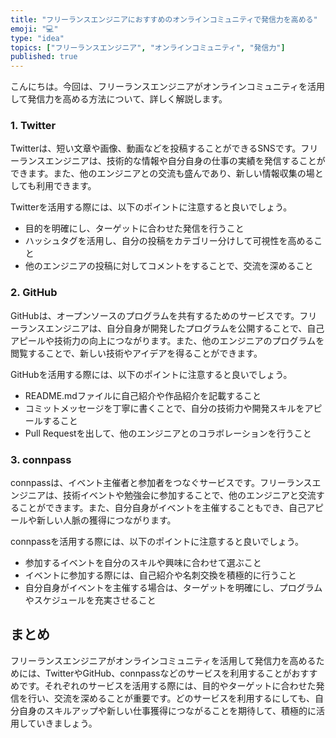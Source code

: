 ```yaml
---
title: "フリーランスエンジニアにおすすめのオンラインコミュニティで発信力を高める"
emoji: "💻"
type: "idea"
topics: ["フリーランスエンジニア", "オンラインコミュニティ", "発信力"]
published: true
---
```


こんにちは。今回は、フリーランスエンジニアがオンラインコミュニティを活用して発信力を高める方法について、詳しく解説します。

### 1. Twitter

Twitterは、短い文章や画像、動画などを投稿することができるSNSです。フリーランスエンジニアは、技術的な情報や自分自身の仕事の実績を発信することができます。また、他のエンジニアとの交流も盛んであり、新しい情報収集の場としても利用できます。

Twitterを活用する際には、以下のポイントに注意すると良いでしょう。

- 目的を明確にし、ターゲットに合わせた発信を行うこと
- ハッシュタグを活用し、自分の投稿をカテゴリー分けして可視性を高めること
- 他のエンジニアの投稿に対してコメントをすることで、交流を深めること

### 2. GitHub

GitHubは、オープンソースのプログラムを共有するためのサービスです。フリーランスエンジニアは、自分自身が開発したプログラムを公開することで、自己アピールや技術力の向上につながります。また、他のエンジニアのプログラムを閲覧することで、新しい技術やアイデアを得ることができます。

GitHubを活用する際には、以下のポイントに注意すると良いでしょう。

- README.mdファイルに自己紹介や作品紹介を記載すること
- コミットメッセージを丁寧に書くことで、自分の技術力や開発スキルをアピールすること
- Pull Requestを出して、他のエンジニアとのコラボレーションを行うこと

### 3. connpass

connpassは、イベント主催者と参加者をつなぐサービスです。フリーランスエンジニアは、技術イベントや勉強会に参加することで、他のエンジニアと交流することができます。また、自分自身がイベントを主催することもでき、自己アピールや新しい人脈の獲得につながります。

connpassを活用する際には、以下のポイントに注意すると良いでしょう。

- 参加するイベントを自分のスキルや興味に合わせて選ぶこと
- イベントに参加する際には、自己紹介や名刺交換を積極的に行うこと
- 自分自身がイベントを主催する場合は、ターゲットを明確にし、プログラムやスケジュールを充実させること

## まとめ

フリーランスエンジニアがオンラインコミュニティを活用して発信力を高めるためには、TwitterやGitHub、connpassなどのサービスを利用することがおすすめです。それぞれのサービスを活用する際には、目的やターゲットに合わせた発信を行い、交流を深めることが重要です。どのサービスを利用するにしても、自分自身のスキルアップや新しい仕事獲得につながることを期待して、積極的に活用していきましょう。
